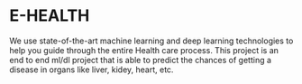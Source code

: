# E-HEALTH
We use state-of-the-art machine learning and deep learning technologies to help you guide through the entire Health care process. This project is an end to end ml/dl project that is able to predict the chances of getting a disease in organs like liver, kidey, heart, etc.
